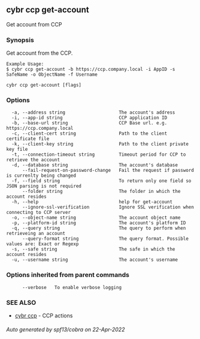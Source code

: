 ## cybr ccp get-account

Get account from CCP

### Synopsis

Get account from the CCP.


	Example Usage:
	$ cybr ccp get-account -b https://ccp.company.local -i AppID -s SafeName -o ObjectName -f Username

```
cybr ccp get-account [flags]
```

### Options

```
  -a, --address string                    The account's address
  -i, --app-id string                     CCP application ID
  -b, --base-url string                   CCP Base url. e.g. https://ccp.company.local
  -c, --client-cert string                Path to the client certificate file
  -k, --client-key string                 Path to the client private key file
  -t, --connection-timeout string         Timeout period for CCP to retrieve the account
  -d, --database string                   The account's database
      --fail-request-on-password-change   Fail the request if password is currenlty being changed
  -f, --field string                      To return only one field so JSON parsing is not required
      --folder string                     The folder in which the account resides
  -h, --help                              help for get-account
      --ignore-ssl-verification           Ignore SSL verification when connecting to CCP server
  -o, --object-name string                The account object name
  -p, --platform-id string                The account's platform ID
  -q, --query string                      The query to perform when retrieveing an account
      --query-format string               The query format. Possible values are: Exact or Regexp
  -s, --safe string                       The safe in which the account resides
  -u, --username string                   The account's username
```

### Options inherited from parent commands

```
      --verbose   To enable verbose logging
```

### SEE ALSO

* [cybr ccp](cybr_ccp.md)	 - CCP actions

###### Auto generated by spf13/cobra on 22-Apr-2022
